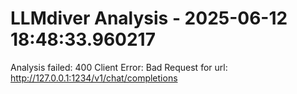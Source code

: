 # LLMdiver Analysis - 2025-06-12 18:48:33.960217

Analysis failed: 400 Client Error: Bad Request for url: http://127.0.0.1:1234/v1/chat/completions